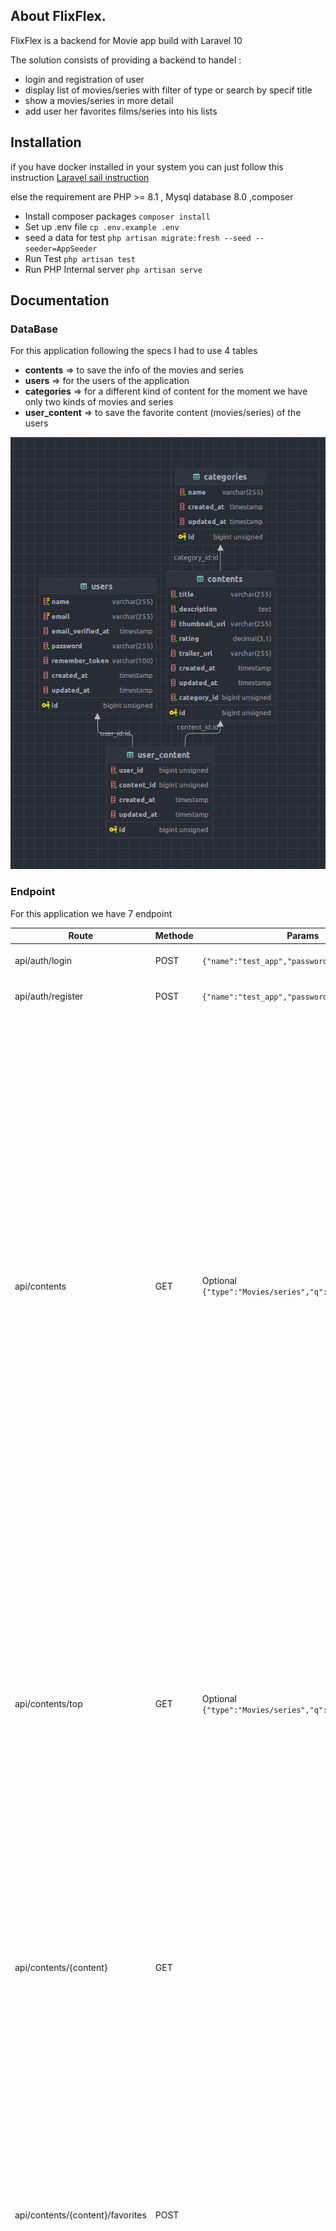 ## About FlixFlex.

FlixFlex is a backend for Movie app build with Laravel 10

The solution consists of providing a backend to handel :

- login and registration of user
- display list of movies/series with filter of type or search by specif title
- show a movies/series in more detail
- add user her favorites films/series into his lists

## Installation

if you have docker installed in your system you can just follow this
instruction [Laravel sail instruction](https://laravel.com/docs/10.x/sail#installing-composer-dependencies-for-existing-projects)

else the requirement are PHP >= 8.1 , Mysql database 8.0 ,composer

- Install composer packages `composer install`
- Set up .env file `cp .env.example .env`
- seed a data for test `php artisan migrate:fresh --seed --seeder=AppSeeder`
- Run Test `php artisan test`
- Run PHP Internal server `php artisan serve`

## Documentation

### DataBase

For this application following the specs I had to use 4 tables

- **contents** => to save the info of the movies and series
- **users** => for the users of the application
- **categories** => for a different kind of content for the moment we have only two kinds of movies and series
- **user_content** => to save the favorite content (movies/series) of the users

![diagrame.png](public%2Fdiagrame.png)

### Endpoint

For this application we have 7 endpoint

| Route                            | Methode | Params                                                   | Response                                                                                                                                                                                                                                                                                                                                                                                                                                                                                                                                                                                                                                                                                                                                                                                                                                                                                                                                                                                                                                                                                                                                                                                                                                                                                                                                                                                                                                                                                                                                                                                                                                                                                                                                             | Description                                                                                                                                                                                                                                                  |
|----------------------------------|---------|----------------------------------------------------------|------------------------------------------------------------------------------------------------------------------------------------------------------------------------------------------------------------------------------------------------------------------------------------------------------------------------------------------------------------------------------------------------------------------------------------------------------------------------------------------------------------------------------------------------------------------------------------------------------------------------------------------------------------------------------------------------------------------------------------------------------------------------------------------------------------------------------------------------------------------------------------------------------------------------------------------------------------------------------------------------------------------------------------------------------------------------------------------------------------------------------------------------------------------------------------------------------------------------------------------------------------------------------------------------------------------------------------------------------------------------------------------------------------------------------------------------------------------------------------------------------------------------------------------------------------------------------------------------------------------------------------------------------------------------------------------------------------------------------------------------------|--------------------------------------------------------------------------------------------------------------------------------------------------------------------------------------------------------------------------------------------------------------|
| api/auth/login                   | POST    | `{"name":"test_app","password":"password"}`              | `{ 	"token_type": "Bearer", 	"access_token": "$token", 	"expires_in": "60" }`                                                                                                                                                                                                                                                                                                                                                                                                                                                                                                                                                                                                                                                                                                                                                                                                                                                                                                                                                                                                                                                                                                                                                                                                                                                                                                                                                                                                                                                                                                                                                                                                                                                                        | For the login of user                                                                                                                                                                                                                                        |
| api/auth/register                | POST    | `{"name":"test_app","password":"password"}`              | `{ 	"token_type": "Bearer", 	"access_token": "$token", 	"expires_in": "60" }`                                                                                                                                                                                                                                                                                                                                                                                                                                                                                                                                                                                                                                                                                                                                                                                                                                                                                                                                                                                                                                                                                                                                                                                                                                                                                                                                                                                                                                                                                                                                                                                                                                                                        | to register new user                                                                                                                                                                                                                                         |
| api/contents                     | GET     | Optional `{"type":"Movies/series","q":"search_keyword"}` | `{     "data": [         {             "id": 3,             "title": "nihil",             "description": "Omnis est voluptatem consectetur quia est. Omnis quia delectus quo nostrum temporibus quod deserunt.",             "thumbnail_url": "http://www.willms.info/",             "rating": "3.0",             "trailer_url": "http://www.bruen.com/adipisci-quaerat-temporibus-voluptatibus-architecto-odit-vero-nisi.html",             "created_at": "2023-02-24T01:23:23.000000Z",             "updated_at": "2023-02-24T01:23:23.000000Z",             "category_id": 2,             "is_favorites": true,             "category": {                 "id": 2,                 "name": "SERIES",                 "created_at": "2023-02-24T01:23:23.000000Z",                 "updated_at": "2023-02-24T01:23:23.000000Z"             }         },         ...     ],     "links": {         "first": "http://0.0.0.0:8080/api/contents?page=1",         "last": "http://0.0.0.0:8080/api/contents?page=1",         "prev": null,         "next": null     },     "meta": {         "current_page": 1,         "from": 1,         "last_page": 1,         "links": [             {                 "url": null,                 "label": "&laquo; Previous",                 "active": false             },             {                 "url": "http://0.0.0.0:8080/api/contents?page=1",                 "label": "1",                 "active": true             },             {                 "url": null,                 "label": "Next &raquo;",                 "active": false             }         ],         "path": "http://0.0.0.0:8080/api/contents",         "per_page": 10,         "to": 8,         "total": 8     } }` | to get lists of series movies, you can use filter  <br/>- to get only series or movies using query key 'type' <br/>- search with specif title using 'q'  <br/>it paginate by 10 but you can change this in the env of the app using key `CONTENT_LIMIT_PAGE` |
| api/contents/top                 | GET     | Optional `{"type":"Movies/series","q":"search_keyword"}` | `{     "data": [         {             "id": 3,             "title": "nihil",             "description": "Omnis est voluptatem consectetur quia est. Omnis quia delectus quo nostrum temporibus quod deserunt.",             "thumbnail_url": " http://www.willms.info/" ,             "rating": "3.0",             "trailer_url": " http://www.bruen.com/adipisci-quaerat-temporibus-voluptatibus-architecto-odit-vero-nisi.html" ,             "created_at": "2023-02-24T01:23:23.000000Z",             "updated_at": "2023-02-24T01:23:23.000000Z",             "category_id": 2,             "is_favorites": true,             "category": {                 "id": 2,                 "name": "SERIES",                 "created_at": "2023-02-24T01:23:23.000000Z",                 "updated_at": "2023-02-24T01:23:23.000000Z"             }         },         ...] }`                                                                                                                                                                                                                                                                                                                                                                                                                                                                                                                                                                                                                                                                                                                                                                                                                                                                        | to get lists of top rating series movies, you can use filter <br/>- to get only series or movies using query key 'type' <br/>- search with specif title using 'q'  <br/>it paginate by 5 but you can change this in the env of the app using key `TOP_LIMIT` |
| api/contents/{content}           | GET     |                                                          | {   "data": {     "id": 1,     "title": "neque",     "description": "Enim alias voluptatem quo ea iste odio dolores facere. Sit nostrum ipsum architecto voluptatum eligendi incidunt. Natus voluptas sint ea voluptatibus voluptatem illum est.",     "thumbnail_url": "http://www.green.com/voluptate-alias-hic-aut-vitae.html",     "rating": "4.0",     "trailer_url": "http://www.durgan.com/libero-libero-atque-iusto-sunt-assumenda",     "created_at": "2023-02-25T03:45:23.000000Z",     "updated_at": "2023-02-25T03:45:23.000000Z",     "category_id": 1,     "is_favorites": false,     "category": {       "id": 1,       "name": "MOVIE",       "created_at": "2023-02-25T03:45:23.000000Z",       "updated_at": "2023-02-25T03:45:23.000000Z"     }   } }                                                                                                                                                                                                                                                                                                                                                                                                                                                                                                                                                                                                                                                                                                                                                                                                                                                                                                                                                                             | to get detail,                                                                                                                                                                                                                                               |
| api/contents/{content}/favorites | POST    |                                                          | `{   "data": {     "id": 1,     "title": "neque",     "description": "Enim alias voluptatem quo ea iste odio dolores facere. Sit nostrum ipsum architecto voluptatum eligendi incidunt. Natus voluptas sint ea voluptatibus voluptatem illum est.",     "thumbnail_url": " http://www.green.com/voluptate-alias-hic-aut-vitae.html" ,     "rating": "4.0",     "trailer_url": " http://www.durgan.com/libero-libero-atque-iusto-sunt-assumenda" ,     "created_at": "2023-02-25T03:45:23.000000Z",     "updated_at": "2023-02-25T03:45:23.000000Z",     "category_id": 1,     "category": {       "id": 1,       "name": "MOVIE",       "created_at": "2023-02-25T03:45:23.000000Z",       "updated_at": "2023-02-25T03:45:23.000000Z"     }   } }       `                                                                                                                                                                                                                                                                                                                                                                                                                                                                                                                                                                                                                                                                                                                                                                                                                                                                                                                                                                                           | add or remove movie or series for favorites list                                                                                                                                                                                                             |
| api/me/favorites                 | GET     |                                                          | `{     "data": [         {             "id": 3,             "title": "nihil",             "description": "Omnis est voluptatem consectetur quia est. Omnis quia delectus quo nostrum temporibus quod deserunt.",             "thumbnail_url": " http://www.willms.info/" ,             "rating": "3.0",             "trailer_url": " http://www.bruen.com/adipisci-quaerat-temporibus-voluptatibus-architecto-odit-vero-nisi.html" ,             "created_at": "2023-02-24T01:23:23.000000Z",             "updated_at": "2023-02-24T01:23:23.000000Z",             "category_id": 2,             "is_favorites": true,             "category": {                 "id": 2,                 "name": "SERIES",                 "created_at": "2023-02-24T01:23:23.000000Z",                 "updated_at": "2023-02-24T01:23:23.000000Z"             }         },         ...] }`                                                                                                                                                                                                                                                                                                                                                                                                                                                                                                                                                                                                                                                                                                                                                                                                                                                                        | get a lists of user favorites movies or series                                                                                                                                                                                                               |
